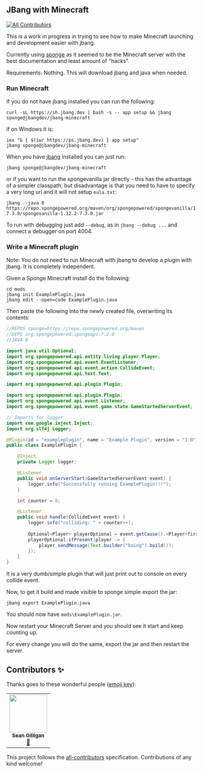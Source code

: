 ## JBang with Minecraft
<!-- ALL-CONTRIBUTORS-BADGE:START - Do not remove or modify this section -->
[![All Contributors](https://img.shields.io/badge/all_contributors-1-orange.svg?style=flat-square)](#contributors-)
<!-- ALL-CONTRIBUTORS-BADGE:END -->

This is a work in progress in trying to see how to make
Minecraft launching and development easier with jbang.

Currently using [sponge](https://www.spongepowered.org) as it seemed
to be the Minecraft server with the best documentation and least
amount of "hacks".

Requirements: Nothing. This will download jbang and java when needed. 

### Run Minecraft

If you do not have jbang installed you can run the following:

```shell
curl -sL https://sh.jbang.dev | bash -s -- app setup && jbang sponge@jbangdev/jbang-minecraft
```

if on Windows it is:

```shell
iex "& { $(iwr https://ps.jbang.dev) } app setup"
jbang sponge@jbangdev/jbang-minecraft
```

When you have [jbang](https://jbang.dev) installed you can just run:

```shell
jbang sponge@jbangdev/jbang-minecraft
```

or if you want to run the spongevanilla jar directly - this has the advantage of a simpler classpath; but disadvantage 
is that you need to have to specify a very long url and it will not setup `eula.txt`:

```
jbang --java 8 https://repo.spongepowered.org/maven/org/spongepowered/spongevanilla/1.12.2-7.3.0/spongevanilla-1.12.2-7.3.0.jar
```

To run with debugging just add `--debug`, as in `jbang --debug ...` and connect a debugger on port 4004.
### Write a Minecraft plugin

Note: You do not need to run Minecraft with jbang to develop a plugin with jbang. It is completely independent.

Given a Sponge Minecraft install do the following:

```
cd mods
jbang init ExamplePlugin.java
jbang edit --open=code ExamplePlugin.java
```

Then paste the following into the newly created file, overwriting its contents:

```java
//REPOS sponge=https://repo.spongepowered.org/maven
//DEPS org.spongepowered:spongeapi:7.2.0
//JAVA 8

import java.util.Optional;
import org.spongepowered.api.entity.living.player.Player;
import org.spongepowered.api.event.EventListener;
import org.spongepowered.api.event.action.CollideEvent;
import org.spongepowered.api.text.Text;

import org.spongepowered.api.plugin.Plugin;

import org.spongepowered.api.plugin.Plugin;
import org.spongepowered.api.event.Listener;
import org.spongepowered.api.event.game.state.GameStartedServerEvent;

// Imports for logger
import com.google.inject.Inject;
import org.slf4j.Logger;

@Plugin(id = "exampleplugin", name = "Example Plugin", version = "1.0", description = "Example")
public class ExamplePlugin {

    @Inject
    private Logger logger;

    @Listener
    public void onServerStart(GameStartedServerEvent event) {
        logger.info("Successfully running ExamplePlugin!!!");
    }

    int counter = 0;

    @Listener
    public void handle(CollideEvent event) {
        logger.info("colliding: " + counter++);
    
        Optional<Player> playerOptional = event.getCause().<Player>first(Player.class);
        playerOptional.ifPresent(player -> {
            player.sendMessage(Text.builder("boing").build());
        });
    }
}
```

It is a very dumb/simple plugin that will just print out to console on every collide event.

Now, to get it build and made visible to sponge simple export the jar:

```
jbang export ExamplePlugin.java
```

You should now have `mods\ExamplePlugin.jar`.

Now restart your Minecraft Server and you should see it start and keep counting up.

For every change you will do the same, export the jar and then restart the server.







## Contributors ✨

Thanks goes to these wonderful people ([emoji key](https://allcontributors.org/docs/en/emoji-key)):

<!-- ALL-CONTRIBUTORS-LIST:START - Do not remove or modify this section -->
<!-- prettier-ignore-start -->
<!-- markdownlint-disable -->
<table>
  <tr>
    <td align="center"><a href="http://code.msgilligan.com"><img src="https://avatars.githubusercontent.com/u/61612?v=4?s=100" width="100px;" alt=""/><br /><sub><b>Sean Gilligan</b></sub></a><br /><a href="https://github.com/jbangdev/jbang-minecraft/commits?author=msgilligan" title="Documentation">📖</a></td>
  </tr>
</table>

<!-- markdownlint-restore -->
<!-- prettier-ignore-end -->

<!-- ALL-CONTRIBUTORS-LIST:END -->

This project follows the [all-contributors](https://github.com/all-contributors/all-contributors) specification. Contributions of any kind welcome!